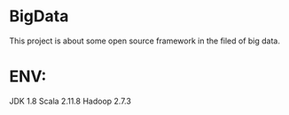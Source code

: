 # BigData
  This project is about some open source framework in the filed of big data.

# ENV:
   JDK 1.8
   Scala 2.11.8
   Hadoop 2.7.3


